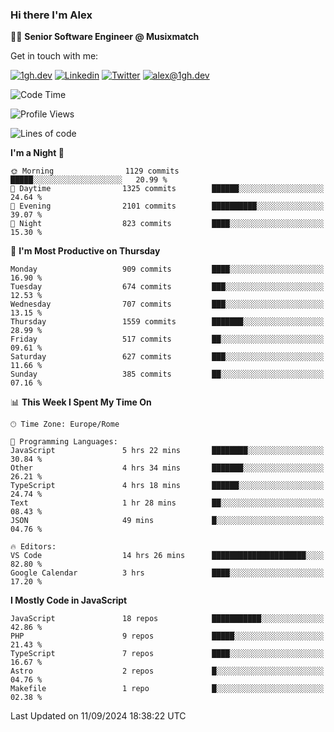 ### Hi there I'm Alex

👨‍💻 __Senior Software Engineer @ Musixmatch__

Get in touch with me:

[![1gh.dev](https://img.shields.io/static/v1?label=1gh.dev&message=%20&color=red&logo=&style=flat-square&logoColor=white)](https://www.1gh.dev/)
[![Linkedin](https://img.shields.io/static/v1?label=Linkedin&message=%20&color=blue&logo=Linkedin&style=flat-square&logoColor=white)](https://linkedin.com/in/alexghirelli)
[![Twitter](https://img.shields.io/static/v1?label=Twitter&message=%20&color=blue&logo=Twitter&style=flat-square&logoColor=white)](https://twitter.com/alexGhirelli)
[![alex@1gh.dev](https://img.shields.io/static/v1?label=alex@1gh.dev&message=%20&color=red&logo=gmail&style=flat-square&logoColor=white)](mailto:alex@1gh.dev)

<!--START_SECTION:waka-->
![Code Time](http://img.shields.io/badge/Code%20Time-8%2C095%20hrs%2057%20mins-blue)

![Profile Views](http://img.shields.io/badge/Profile%20Views-0-blue)

![Lines of code](https://img.shields.io/badge/From%20Hello%20World%20I%27ve%20Written-25.8%20million%20lines%20of%20code-blue)

**I'm a Night 🦉** 

```text
🌞 Morning                1129 commits        █████░░░░░░░░░░░░░░░░░░░░   20.99 % 
🌆 Daytime                1325 commits        ██████░░░░░░░░░░░░░░░░░░░   24.64 % 
🌃 Evening                2101 commits        ██████████░░░░░░░░░░░░░░░   39.07 % 
🌙 Night                  823 commits         ████░░░░░░░░░░░░░░░░░░░░░   15.30 % 
```
📅 **I'm Most Productive on Thursday** 

```text
Monday                   909 commits         ████░░░░░░░░░░░░░░░░░░░░░   16.90 % 
Tuesday                  674 commits         ███░░░░░░░░░░░░░░░░░░░░░░   12.53 % 
Wednesday                707 commits         ███░░░░░░░░░░░░░░░░░░░░░░   13.15 % 
Thursday                 1559 commits        ███████░░░░░░░░░░░░░░░░░░   28.99 % 
Friday                   517 commits         ██░░░░░░░░░░░░░░░░░░░░░░░   09.61 % 
Saturday                 627 commits         ███░░░░░░░░░░░░░░░░░░░░░░   11.66 % 
Sunday                   385 commits         ██░░░░░░░░░░░░░░░░░░░░░░░   07.16 % 
```


📊 **This Week I Spent My Time On** 

```text
🕑︎ Time Zone: Europe/Rome

💬 Programming Languages: 
JavaScript               5 hrs 22 mins       ████████░░░░░░░░░░░░░░░░░   30.84 % 
Other                    4 hrs 34 mins       ███████░░░░░░░░░░░░░░░░░░   26.21 % 
TypeScript               4 hrs 18 mins       ██████░░░░░░░░░░░░░░░░░░░   24.74 % 
Text                     1 hr 28 mins        ██░░░░░░░░░░░░░░░░░░░░░░░   08.43 % 
JSON                     49 mins             █░░░░░░░░░░░░░░░░░░░░░░░░   04.76 % 

🔥 Editors: 
VS Code                  14 hrs 26 mins      █████████████████████░░░░   82.80 % 
Google Calendar          3 hrs               ████░░░░░░░░░░░░░░░░░░░░░   17.20 % 
```

**I Mostly Code in JavaScript** 

```text
JavaScript               18 repos            ███████████░░░░░░░░░░░░░░   42.86 % 
PHP                      9 repos             █████░░░░░░░░░░░░░░░░░░░░   21.43 % 
TypeScript               7 repos             ████░░░░░░░░░░░░░░░░░░░░░   16.67 % 
Astro                    2 repos             █░░░░░░░░░░░░░░░░░░░░░░░░   04.76 % 
Makefile                 1 repo              █░░░░░░░░░░░░░░░░░░░░░░░░   02.38 % 
```




 Last Updated on 11/09/2024 18:38:22 UTC
<!--END_SECTION:waka-->
